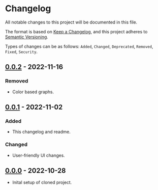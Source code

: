 # Changelog

All notable changes to this project will be documented in this file.

The format is based on [Keep a Changelog](https://keepachangelog.com/en/1.0.0/),
and this project adheres to [Semantic Versioning](https://semver.org/spec/v2.0.0.html).

Types of changes can be as follows: `Added`, `Changed`, `Deprecated`, `Removed`, `Fixed`, `Security`.

## [0.0.2](https://github.com/pukanszkypeter/fault-tolerant-dispersion/tree/v0.0.2) - 2022-11-16
### Removed
- Color based graphs.

## [0.0.1](https://github.com/pukanszkypeter/fault-tolerant-dispersion/tree/v0.0.1) - 2022-11-02
### Added
- This changelog and readme.
### Changed
- User-friendly UI changes.

## [0.0.0](https://github.com/pukanszkypeter/fault-tolerant-dispersion/tree/v0.0.0) - 2022-10-28
- Inital setup of cloned project.